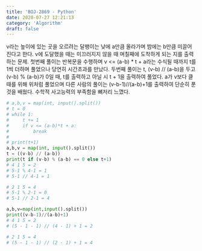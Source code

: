 ```yaml
---
title: 'BOJ-2869 - Python'
date: 2020-07-27 12:21:13
category: 'Algorithm'
draft: false
---
```

v라는 높이에 있는 곳을 오르려는 달팽이는 낮에 a만큼 올라가며 밤에는 b만큼 미끌어진다고 한다. v에 도달했을 때는 미끄러지지 않을 때 며칠째에 도착하게 되는 지를 출력하는 문제. 첫번째 풀이는 반복문을 수행하며 v <= (a-b) * t + a라는 수식될 때까지 t를 1씩 더하며 풀었으나 당연히 시간초과를 만났다. 두번째 풀이는 t, (v-b) // (a-b)을 두고 (v-b) % (a-b)가 0일 때, t를 출력하고 아닐 시 t + 1을 출력하여 풀었다. a가 v보다 클 때를 위해 위처럼 풀었으며 다른 사람의 풀이는 (v-b-1)//(a-b)+1를 출력하여 단순히 푼 것을 배웠다. 수학적 사고능력의 부족함을 뼈저리 느꼈다.
```python
# a,b,v = map(int, input().split())
# t = 0
# while 1:
#     t += 1
#     if v <= (a-b)*t + a:
#         break
#
# print(t+1)
a,b,v = map(int, input().split())
t = ((v-b) // (a-b))
print(t if (v-b) % (a-b) == 0 else t+1)
# 4 1 5 = 2
# 5-1 % 4-1 = 1
# 5-1 // 4-1 = 1

# 2 1 5 = 4
# 5-1 % 2-1 = 0
# 5-1 // 2-1 = 4

a,b,v=map(int,input().split())
print((v-b-1)//(a-b)+1)
# 4 1 5 = 2
# (5 - 1 - 1) // (4 - 1) + 1 = 2

# 2 1 5 = 4
# (5 - 1 - 1) // (2 - 1) + 1 = 4

```